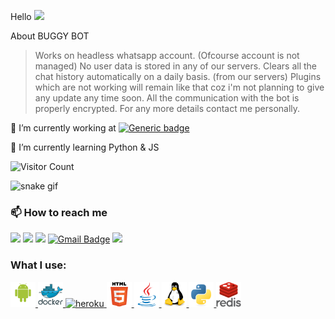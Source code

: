 Hello <img src="https://github.com/svr666/svr666/blob/master/gifs/Hi.gif" width="30px">


About BUGGY BOT

> Works on headless whatsapp account. (Ofcourse account is not managed)
> No user data is stored in any of our servers.
> Clears all the chat history automatically on a daily basis. (from our servers)
> Plugins which are not working will remain like that coz i'm not planning to give any update any time soon.
> All the communication with the bot is properly encrypted.
> For any more details contact me personally.


🔭 I’m currently working at [![Generic badge](https://img.shields.io/badge/Terralogic.Inc-<COLOR>.svg)](https://www.terralogic.com)

🌱 I’m currently learning Python & JS

![Visitor Count](https://profile-counter.glitch.me/Cosmic-Bug/count.svg)

![snake gif](https://raw.githubusercontent.com/Cosmic-Bug/Buggy/main/Gif/grid-snake.svg)

### 📫 How to reach me
<a href="https://telegram.dog/CosmicBug"><img src="https://img.shields.io/badge/telegram-D14836?color=2CA5E0&style=for-the-badge&logo=telegram&logoColor=white"></a>
<a href="https://www.instagram.com/cosmic.bug__"><img src="https://img.shields.io/badge/instagram-%23E4405F.svg?&style=for-the-badge&logo=instagram&logoColor=white"></a>
<a href="https://github.com/Cosmic-Bug"><img src="https://img.shields.io/badge/github-%23100000.svg?&style=for-the-badge&logo=github&logoColor=white"></a>
<a href="mailto:arunappoos07.com"><img alt="Gmail Badge" src="https://img.shields.io/badge/gmail-D14836?&style=for-the-badge&logo=gmail&logoColor=white&link=mailto:arunappoos07@gmail.com"/></a>
<a href="https://wa.me/919746824845" title="Whatsapp"><img src="https://img.shields.io/badge/whatsapp-%23g4405F.svg?&style=for-the-badge&logo=whatsapp&logoColor=white" /></a>

<h3 align="left">What I use:</h3>
<p align="left"> <a href="https://developer.android.com" target="_blank"> <img src="https://raw.githubusercontent.com/devicons/devicon/master/icons/android/android-original-wordmark.svg" alt="android" width="40" height="40"/> </a> <a href="https://www.docker.com/" target="_blank"> <img src="https://raw.githubusercontent.com/devicons/devicon/master/icons/docker/docker-original-wordmark.svg" alt="docker" width="40" height="40"/> </a> <a href="https://heroku.com" target="_blank"> <img src="https://www.vectorlogo.zone/logos/heroku/heroku-icon.svg" alt="heroku" width="40" height="40"/> </a> <a href="https://www.w3.org/html/" target="_blank"> <img src="https://raw.githubusercontent.com/devicons/devicon/master/icons/html5/html5-original-wordmark.svg" alt="html5" width="40" height="40"/> </a> <a href="https://www.java.com" target="_blank"> <img src="https://raw.githubusercontent.com/devicons/devicon/master/icons/java/java-original.svg" alt="java" width="40" height="40"/> </a> <a href="https://www.linux.org/" target="_blank"> <img src="https://raw.githubusercontent.com/devicons/devicon/master/icons/linux/linux-original.svg" alt="linux" width="40" height="40"/> </a> <a href="https://www.python.org" target="_blank"> <img src="https://raw.githubusercontent.com/devicons/devicon/master/icons/python/python-original.svg" alt="python" width="40" height="40"/> </a> <a href="https://redis.io" target="_blank"> <img src="https://raw.githubusercontent.com/devicons/devicon/master/icons/redis/redis-original-wordmark.svg" alt="redis" width="40" height="40"/> </a> </p>
